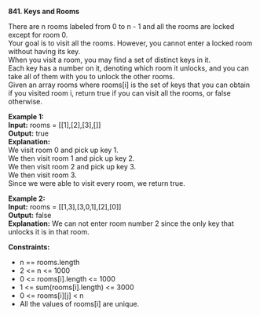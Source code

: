 **841. Keys and Rooms**

There are n rooms labeled from 0 to n - 1 and all the rooms are locked except for room 0.   
Your goal is to visit all the rooms. However, you cannot enter a locked room without having its key.  
When you visit a room, you may find a set of distinct keys in it.   
Each key has a number on it, denoting which room it unlocks, and you can take all of them with you to unlock the other rooms.  
Given an array rooms where rooms[i] is the set of keys that you can obtain if you visited room i, return true if you can visit all the rooms, or false otherwise.  

**Example 1:**  
**Input:** rooms = [[1],[2],[3],[]]  
**Output:** true  
**Explanation:**  
We visit room 0 and pick up key 1.  
We then visit room 1 and pick up key 2.  
We then visit room 2 and pick up key 3.  
We then visit room 3.  
Since we were able to visit every room, we return true.  

**Example 2:**  
**Input:** rooms = [[1,3],[3,0,1],[2],[0]]  
**Output:** false  
**Explanation:** We can not enter room number 2 since the only key that unlocks it is in that room.  

**Constraints:**  
- n == rooms.length
- 2 <= n <= 1000
- 0 <= rooms[i].length <= 1000
- 1 <= sum(rooms[i].length) <= 3000
- 0 <= rooms[i][j] < n
- All the values of rooms[i] are unique.